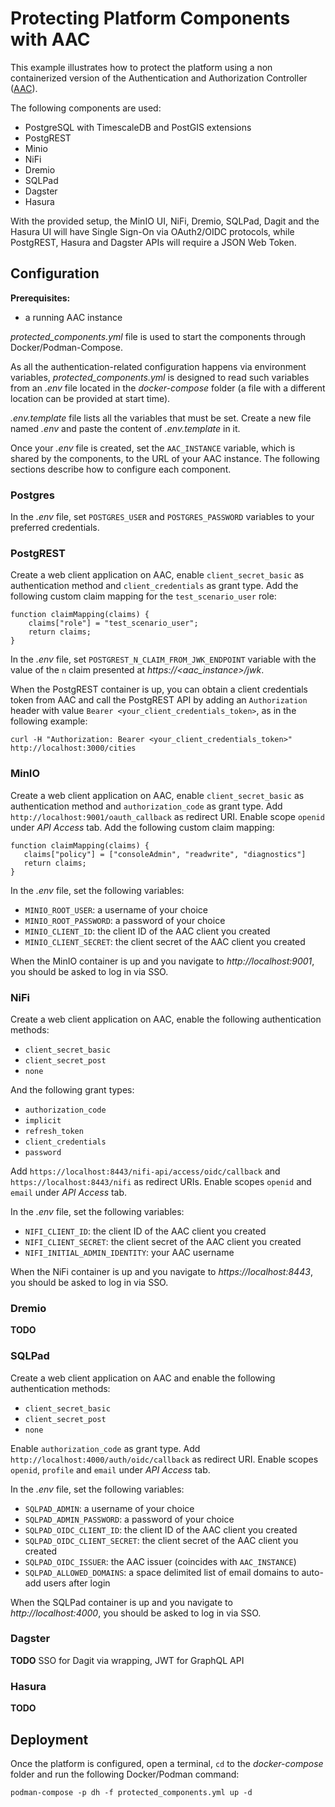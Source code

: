 # Protecting Platform Components with AAC

This example illustrates how to protect the platform using a non containerized version of the Authentication and Authorization Controller ([AAC](https://digitalhub.readthedocs.io/en/latest/docs/service/aac.html)).

The following components are used:

- PostgreSQL with TimescaleDB and PostGIS extensions
- PostgREST
- Minio
- NiFi
- Dremio
- SQLPad
- Dagster
- Hasura

With the provided setup, the MinIO UI, NiFi, Dremio, SQLPad, Dagit and the Hasura UI will have Single Sign-On via OAuth2/OIDC protocols, while PostgREST, Hasura and Dagster APIs will require a JSON Web Token.

## Configuration

**Prerequisites:**

- a running AAC instance

*protected_components.yml* file is used to start the components through Docker/Podman-Compose.

As all the authentication-related configuration happens via environment variables, *protected_components.yml* is designed to read such variables from an *.env* file located in the *docker-compose* folder (a file with a different location can be provided at start time).

*.env.template* file lists all the variables that must be set. Create a new file named *.env* and paste the content of *.env.template* in it.

Once your *.env* file is created, set the `AAC_INSTANCE` variable, which is shared by the components, to the URL of your AAC instance. The following sections describe how to configure each component.

### Postgres

In the *.env* file, set `POSTGRES_USER` and `POSTGRES_PASSWORD` variables to your preferred credentials.

### PostgREST

Create a web client application on AAC, enable `client_secret_basic` as authentication method and `client_credentials` as grant type. Add the following custom claim mapping for the `test_scenario_user` role:

```
function claimMapping(claims) {
    claims["role"] = "test_scenario_user";
    return claims;
}
```

In the *.env* file, set `POSTGREST_N_CLAIM_FROM_JWK_ENDPOINT` variable with the value of the `n` claim presented at *https://<aac_instance>/jwk*.

When the PostgREST container is up, you can obtain a client credentials token from AAC and call the PostgREST API by adding an `Authorization` header with value `Bearer <your_client_credentials_token>`, as in the following example:

```
curl -H "Authorization: Bearer <your_client_credentials_token>" http://localhost:3000/cities
```

### MinIO

Create a web client application on AAC, enable `client_secret_basic` as authentication method and `authorization_code` as grant type. Add `http://localhost:9001/oauth_callback` as redirect URI. Enable scope `openid` under *API Access* tab. Add the following custom claim mapping:

```
function claimMapping(claims) {
   claims["policy"] = ["consoleAdmin", "readwrite", "diagnostics"]
   return claims;
}
```

In the *.env* file, set the following variables:

- `MINIO_ROOT_USER`: a username of your choice
- `MINIO_ROOT_PASSWORD`: a password of your choice
- `MINIO_CLIENT_ID`: the client ID of the AAC client you created
- `MINIO_CLIENT_SECRET`: the client secret of the AAC client you created

When the MinIO container is up and you navigate to *http://localhost:9001*, you should be asked to log in via SSO.

### NiFi

Create a web client application on AAC, enable the following authentication methods:

- `client_secret_basic`
- `client_secret_post`
- `none`

And the following grant types:

- `authorization_code`
- `implicit`
- `refresh_token`
- `client_credentials`
- `password`

Add `https://localhost:8443/nifi-api/access/oidc/callback` and `https://localhost:8443/nifi` as redirect URIs. Enable scopes `openid` and `email` under *API Access* tab.

In the *.env* file, set the following variables:

- `NIFI_CLIENT_ID`: the client ID of the AAC client you created
- `NIFI_CLIENT_SECRET`: the client secret of the AAC client you created
- `NIFI_INITIAL_ADMIN_IDENTITY`: your AAC username

When the NiFi container is up and you navigate to *https://localhost:8443*, you should be asked to log in via SSO.

### Dremio

**TODO**

### SQLPad

Create a web client application on AAC and enable the following authentication methods:

- `client_secret_basic`
- `client_secret_post`
- `none`

Enable `authorization_code` as grant type. Add `http://localhost:4000/auth/oidc/callback` as redirect URI. Enable scopes `openid`, `profile` and `email` under *API Access* tab.

In the *.env* file, set the following variables:

- `SQLPAD_ADMIN`: a username of your choice
- `SQLPAD_ADMIN_PASSWORD`: a password of your choice
- `SQLPAD_OIDC_CLIENT_ID`: the client ID of the AAC client you created
- `SQLPAD_OIDC_CLIENT_SECRET`: the client secret of the AAC client you created
- `SQLPAD_OIDC_ISSUER`: the AAC issuer (coincides with `AAC_INSTANCE`)
- `SQLPAD_ALLOWED_DOMAINS`: a space delimited list of email domains to auto-add users after login

When the SQLPad container is up and you navigate to *http://localhost:4000*, you should be asked to log in via SSO.

### Dagster

**TODO** SSO for Dagit via wrapping, JWT for GraphQL API

### Hasura

**TODO**

## Deployment

Once the platform is configured, open a terminal, `cd` to the *docker-compose* folder and run the following Docker/Podman command:

```shell
podman-compose -p dh -f protected_components.yml up -d
```
